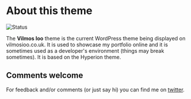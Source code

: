 # About this theme

![Status](https://travis-ci.org/vilmosioo/WP-vilmosioo.svg?branch=master)

The **Vilmos Ioo** theme is the current WordPress theme being displayed on vilmosioo.co.uk. It is used to showcase my portfolio online and it is sometimes used as a developer's environment (things may break sometimes). It is based on the Hyperion theme. 

## Comments welcome

For feedback and/or comments (or just say hi) you can find me on [twitter](http://twitter.com/vilmosioo).